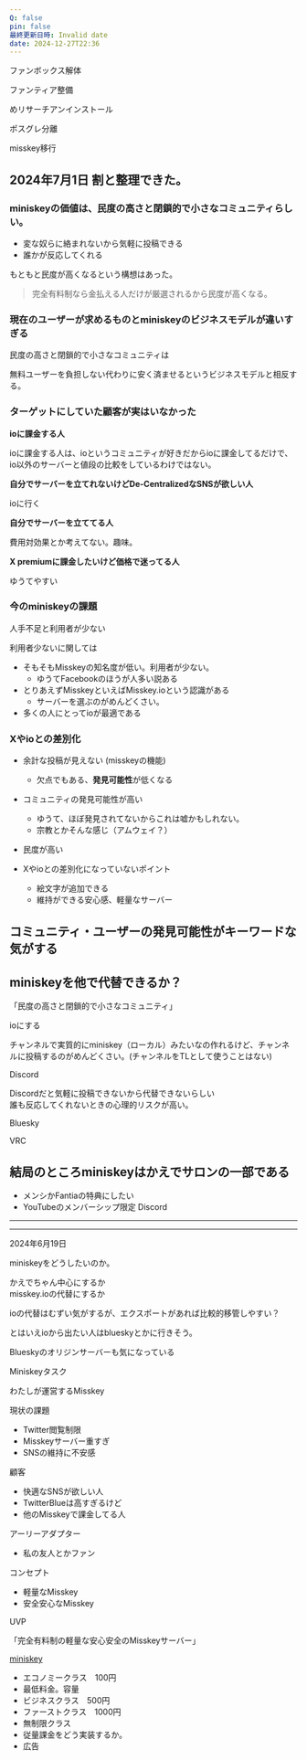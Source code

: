 ```yaml
---
Q: false
pin: false
最終更新日時: Invalid date
date: 2024-12-27T22:36
---
```

  

ファンボックス解体

ファンティア整備

めリサーチアンインストール

ポスグレ分離

misskey移行

  

  

## 2024年7月1日 割と整理できた。

  

### miniskeyの価値は、民度の高さと閉鎖的で小さなコミュニティらしい。

- 変な奴らに絡まれないから気軽に投稿できる
- 誰かが反応してくれる

もともと民度が高くなるという構想はあった。

> 完全有料制なら金払える人だけが厳選されるから民度が高くなる。

  

### 現在のユーザーが求めるものとminiskeyのビジネスモデルが違いすぎる

民度の高さと閉鎖的で小さなコミュニティは

無料ユーザーを負担しない代わりに安く済ませるというビジネスモデルと相反する。

  

### ターゲットにしていた顧客が実はいなかった

**ioに課金する人**

ioに課金する人は、ioというコミュニティが好きだからioに課金してるだけで、  
io以外のサーバーと値段の比較をしているわけではない。  

**自分でサーバーを立てれないけどDe-CentralizedなSNSが欲しい人**

ioに行く

**自分でサーバーを立ててる人**

費用対効果とか考えてない。趣味。

**X premiumに課金したいけど価格で迷ってる人**

ゆうてやすい

  

  

### 今のminiskeyの課題

人手不足と利用者が少ない

利用者少ないに関しては

- そもそもMisskeyの知名度が低い。利用者が少ない。
    - ゆうてFacebookのほうが人多い説ある
- とりあえずMisskeyといえばMisskey.ioという認識がある
    - サーバーを選ぶのがめんどくさい。
- 多くの人にとってioが最適である

  

  

### Xやioとの差別化

- 余計な投稿が見えない (misskeyの機能)
    - 欠点でもある、**発見可能性**が低くなる
- コミュニティの発見可能性が高い
    - ゆうて、ほぼ発見されてないからこれは嘘かもしれない。
    - 宗教とかそんな感じ（アムウェイ？）
- 民度が高い

  

- Xやioとの差別化になっていないポイント
    - 絵文字が追加できる
    - 維持ができる安心感、軽量なサーバー

  

  

## コミュニティ・ユーザーの発見可能性がキーワードな気がする

## miniskeyを他で代替できるか？

「民度の高さと閉鎖的で小さなコミュニティ」

  

ioにする

チャンネルで実質的にminiskey（ローカル）みたいなの作れるけど、チャンネルに投稿するのがめんどくさい。(チャンネルをTLとして使うことはない)

  

Discord

Discordだと気軽に投稿できないから代替できないらしい  
誰も反応してくれないときの心理的リスクが高い。  

  

Bluesky

  

VRC

  

## 結局のところminiskeyはかえでサロンの一部である

- メンシかFantiaの特典にしたい
- YouTubeのメンバーシップ限定 Discord

  

  

  

  

---

  

  

  

---

  

2024年6月19日

miniskeyをどうしたいのか。

かえでちゃん中心にするか  
misskey.ioの代替にするか  

ioの代替はむずい気がするが、エクスポートがあれば比較的移管しやすい？

とはいえioから出たい人はblueskyとかに行きそう。

  

Blueskyのオリジンサーバーも気になっている

  

  

Miniskeyタスク

わたしが運営するMisskey

現状の課題

- Twitter閲覧制限  
- Misskeyサーバー重すぎ  
- SNSの維持に不安感  

  

顧客

- 快適なSNSが欲しい人  
- TwitterBlueは高すぎるけど  
- 他のMisskeyで課金してる人  

アーリーアダプター

- 私の友人とかファン

コンセプト

- 軽量なMisskey  
- 安全安心なMisskey  

UVP

「完全有料制の軽量な安心安全のMisskeyサーバー」

[miniskey](https://www.notion.so料金設定)

- エコノミークラス　100円  
- 最低料金。容量  
- ビジネスクラス　500円  
- ファーストクラス　1000円  
- 無制限クラス  
- 従量課金をどう実装するか。  
- 広告